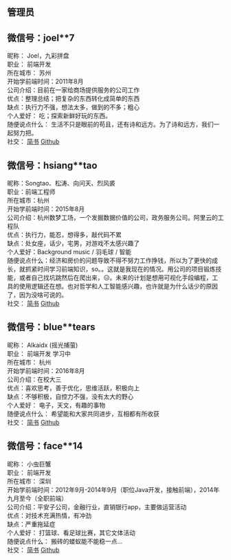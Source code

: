 ## 管理员
## <a name="Joel">微信号：joel**7</a>
昵称： Joel，九彩拼盘  
职业： 前端开发  
所在城市： 苏州  
开始学前端时间：2011年8月  
公司介绍：目前在一家给商场提供服务的公司工作  
优点：整理总结；把复杂的东西转化成简单的东西  
缺点：执行力不强，想法太多，做到的不多；粗心  
个人爱好： 吃；探索新鲜好玩的东西。  
随便说点什么： 生活不只是眼前的苟且，还有诗和远方。为了诗和远方，我们一起努力把。  
社交： [简书](http://www.jianshu.com/users/EhUmA3/latest_articles) [Github](https://github.com/iamjoel)

## <a name="烈风裘">微信号：hsiang**tao</a>
昵称：Songtao、松涛、向问天、烈风裘  
职业：前端工程师  
所在城市：杭州  
开始学前端时间：2015年8月  
公司介绍：杭州数梦工场，一个发掘数据价值的公司，政务服务公司。阿里云的工程队  
优点：执行力，能忍，想得多，敲代码不累  
缺点：处女座，话少，宅男，对游戏不太感兴趣了  
个人爱好：Background music / 羽毛球 / 智能  
随便说点什么：经济和房价的问题导致不得不努力工作挣钱，所以为了更快的成长，就抓紧时间学习前端知识，so。。这就是我现在的情况。用公司的项目锻炼技能，或者自己找坑跳然后在爬出来，😑。未来的计划是想用可视化手段编程，工具的使用逻辑还在想。也对哲学和人工智能感兴趣，也许就是为什么话少的原因了，因为没啥可说的。  
社交： [简书](http://www.jianshu.com/users/41b4ebfd336d/latest_articles) [Github](https://github.com/xiangsongtao)

## <a name="Alkaidx">微信号：blue**tears</a>
昵称： Alkaidx (摇光捕萤)  
职业： 前端开发 学习中  
所在城市： 杭州  
开始学前端时间：2016年8月  
公司介绍：在校大三  
优点：喜欢思考，善于优化，思维活跃，积极向上  
缺点：不够积极，自控力不强，没有太大的野心  
个人爱好： 电子，天文，有趣的事物  
随便说点什么： 希望能和大家共同进步，互相都有所收获  
社交： [简书](http://www.jianshu.com/users/9b19ff8e4a86/latest_articles) [Github](https://github.com/alkaidx)

## <a name="face">微信号：face**14</a>
昵称： 小虫巨蟹  
职业： 前端开发  
所在城市： 深圳  
开始学前端时间：2012年9月-2014年9月（职位Java开发，接触前端），2014年九月至今（全职前端）  
公司介绍：平安子公司，金融行业，直销银行app，主要做运营活动  
优点：对技术充满热情，有冲劲  
缺点：严重拖延症  
个人爱好： 打篮球、看足球比赛，其它文体活动  
随便说点什么： 搬砖的蝼蚁能不能稳一点...  
社交： [简书](http://www.jianshu.com/u/7233332cb959) [Github](https://github.com/zengwenfu)
